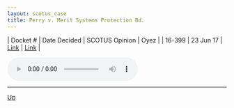 ```yaml
---
layout: scotus_case
title: Perry v. Merit Systems Protection Bd.
---
```


| Docket # | Date Decided | SCOTUS Opinion | Oyez |
| 16-399 | 23 Jun 17 | [Link](https://www.supremecourt.gov/opinions/preliminaryprint/582US2PP_Web.pdf#page=174) | [Link](https://www.oyez.org/cases/2016/16-399) |

<audio controls>
   <source src='./resources/16-399.mp3' type='audio/mpeg'>
</audio>

<object data='./resources/16-399.pdf' type='application/pdf'></object>

---

[Up](./README.md)